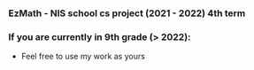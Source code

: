 ### EzMath - NIS school cs project (2021 - 2022) 4th term
### If you are currently in 9th grade (> 2022):
- Feel free to use my work as yours  
